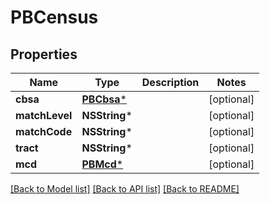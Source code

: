 # PBCensus

## Properties
Name | Type | Description | Notes
------------ | ------------- | ------------- | -------------
**cbsa** | [**PBCbsa***](PBCbsa.md) |  | [optional] 
**matchLevel** | **NSString*** |  | [optional] 
**matchCode** | **NSString*** |  | [optional] 
**tract** | **NSString*** |  | [optional] 
**mcd** | [**PBMcd***](PBMcd.md) |  | [optional] 

[[Back to Model list]](../README.md#documentation-for-models) [[Back to API list]](../README.md#documentation-for-api-endpoints) [[Back to README]](../README.md)


